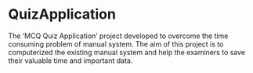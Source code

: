 # QuizApplication
The ‘MCQ Quiz Application’ project developed to overcome the time consuming problem of manual system. The aim of this  project is to computerized the existing manual system and help the examiners to save their valuable time and important data.
